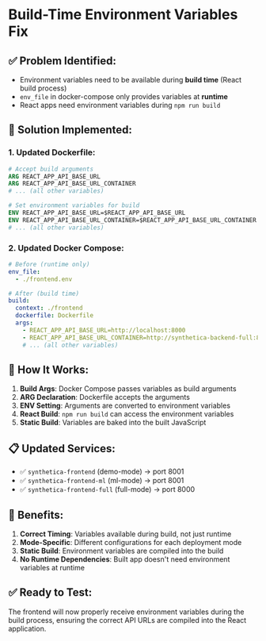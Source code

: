 # Build-Time Environment Variables Fix

## ✅ **Problem Identified:**
- Environment variables need to be available during **build time** (React build process)
- `env_file` in docker-compose only provides variables at **runtime**
- React apps need environment variables during `npm run build`

## 🔧 **Solution Implemented:**

### 1. **Updated Dockerfile:**
```dockerfile
# Accept build arguments
ARG REACT_APP_API_BASE_URL
ARG REACT_APP_API_BASE_URL_CONTAINER
# ... (all other variables)

# Set environment variables for build
ENV REACT_APP_API_BASE_URL=$REACT_APP_API_BASE_URL
ENV REACT_APP_API_BASE_URL_CONTAINER=$REACT_APP_API_BASE_URL_CONTAINER
# ... (all other variables)
```

### 2. **Updated Docker Compose:**
```yaml
# Before (runtime only)
env_file:
  - ./frontend.env

# After (build time)
build:
  context: ./frontend
  dockerfile: Dockerfile
  args:
    - REACT_APP_API_BASE_URL=http://localhost:8000
    - REACT_APP_API_BASE_URL_CONTAINER=http://synthetica-backend-full:8000
    # ... (all other variables)
```

## 🎯 **How It Works:**

1. **Build Args**: Docker Compose passes variables as build arguments
2. **ARG Declaration**: Dockerfile accepts the arguments
3. **ENV Setting**: Arguments are converted to environment variables
4. **React Build**: `npm run build` can access the environment variables
5. **Static Build**: Variables are baked into the built JavaScript

## 📋 **Updated Services:**

- ✅ `synthetica-frontend` (demo-mode) → port 8001
- ✅ `synthetica-frontend-ml` (ml-mode) → port 8001  
- ✅ `synthetica-frontend-full` (full-mode) → port 8000

## 🚀 **Benefits:**

1. **Correct Timing**: Variables available during build, not just runtime
2. **Mode-Specific**: Different configurations for each deployment mode
3. **Static Build**: Environment variables are compiled into the build
4. **No Runtime Dependencies**: Built app doesn't need environment variables at runtime

## ✅ **Ready to Test:**

The frontend will now properly receive environment variables during the build process, ensuring the correct API URLs are compiled into the React application.
